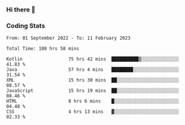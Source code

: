 ### Hi there 👋

<!--
**Girrafeec/girrafeec** is a ✨ _special_ ✨ repository because its `README.md` (this file) appears on your GitHub profile.

Here are some ideas to get you started:

- 🔭 I’m currently working on ...
- 🌱 I’m currently learning ...
- 👯 I’m looking to collaborate on ...
- 🤔 I’m looking for help with ...
- 💬 Ask me about ...
- 📫 How to reach me: ...
- 😄 Pronouns: ...
- ⚡ Fun fact: ...
-->

### Coding Stats
<!--START_SECTION:waka-->

```text
From: 01 September 2022 - To: 11 February 2023

Total Time: 180 hrs 58 mins

Kotlin                 75 hrs 42 mins  ██████████▒░░░░░░░░░░░░░░   41.83 %
Java                   57 hrs 4 mins   ████████░░░░░░░░░░░░░░░░░   31.54 %
XML                    15 hrs 30 mins  ██░░░░░░░░░░░░░░░░░░░░░░░   08.57 %
JavaScript             15 hrs 19 mins  ██░░░░░░░░░░░░░░░░░░░░░░░   08.46 %
HTML                   8 hrs 6 mins    █░░░░░░░░░░░░░░░░░░░░░░░░   04.48 %
CSS                    4 hrs 13 mins   ▓░░░░░░░░░░░░░░░░░░░░░░░░   02.33 %
```

<!--END_SECTION:waka-->
